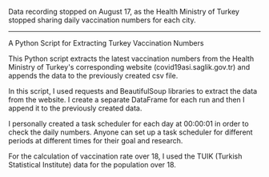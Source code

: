 Data recording stopped on August 17, as the Health Ministry of Turkey stopped sharing daily vaccination numbers for each city.

-------------------------------------------------------------------------------------------------------------------------------

A Python Script for Extracting Turkey Vaccination Numbers


This Python script extracts the latest vaccination numbers from the Health Ministry of Turkey's
corresponding website (covid19asi.saglik.gov.tr) and appends the data to the previously created
csv file. 


In this script, I used requests and BeautifulSoup libraries to extract the data from the website.
I create a separate DataFrame for each run and then I append it to the previously created data.


I personally created a task scheduler for each day at 00:00:01 in order to check the daily numbers. 
Anyone can set up a task scheduler for different periods at different times for their goal and 
research.

For the calculation of vaccination rate over 18, I used the TUIK (Turkish Statistical Institute)
data for the population over 18. 
